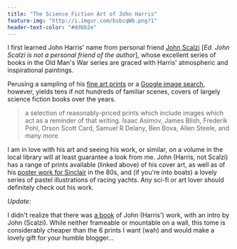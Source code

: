 ```yaml
---
title: "The Science Fiction Art of John Harris"
feature-img: "http://i.imgur.com/bsbcqWb.png?1"
header-text-color: "#dd6b2e"
---
```


I first learned John Harris' name from personal friend [John Scalzi](http://whatever.scalzi.com) [*Ed. John Scalzi is not a personal friend of the author*], whose excellent series of books in the Old Man's War series are graced with Harris' atmospheric and inspirational paintings.

Perusing a sampling of his [fine art prints](http://www.alisoneldred.com/thumbsJohnHarris-Prints-1-1.html) or a [Google image search](https://www.google.com/search?q=john+harris+cover+art&tbm=isch), however, yields tens if not hundreds of familiar scenes, covers of largely science fiction books over the years. 

> a selection of reasonably-priced prints which include images which act as a reminder of that writing. Isaac Asimov, James Blish, Frederik Pohl, Orson Scott Card, Samuel R Delany, Ben Bova, Allen Steele, and many more

I am in love with his art and seeing his work, or similar, on a volume in the local library will at least guarantee a look from me. John (Harris, not Scalzi) has a range of prints available (linked above) of his cover art, as well as of his [poster work for Sinclair](http://www.alisoneldred.com/thumbsJohnHarris-Prints-3-1.html) in the 80s, and (if you're into boats) a lovely series of pastel illustrations of racing yachts. Any sci-fi or art lover should definitely check out his work.

*Update:*

I didn't realize that there was [a book](http://www.amazon.com/gp/product/1781168423) of John (Harris') work, with an intro by John (Scalzi). While neither frameable or mountable on a wall, this tome is considerably cheaper than the 6 prints I want (wah) and would make a lovely gift for your humble blogger...
